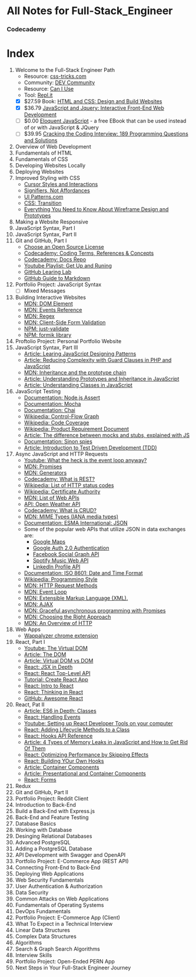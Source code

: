 # All Notes for Full-Stack_Engineer
### Codecademy

# Index

1. Welcome to the Full-Stack Engineer Path
   * Resource: [css-tricks.com](https://css-tricks.com/)
   * Community: [DEV Community](https://dev.to/)
   * Resource: [Can I Use](https://caniuse.com/)
   * Tool: [Repl.it](https://replit.com/)
   * [x] $27.59 Book: [HTML and CSS: Design and Build Websites](https://bookshop.org/books/html-and-css-design-and-build-websites/9781118008188)
   * [x] $36.79 [JavaScript and Jquery: Interactive Front-End Web Development](https://bookshop.org/books/javascript-and-jquery-interactive-front-end-web-development/9781118531648)
   * [ ] $0.00 [Eloquent JavaScript](https://eloquentjavascript.net/) - a free EBook that can be used instead of or with JavaScript & JQuery
   *  [ ] $39.95 [Cracking the Coding Interview: 189 Programming Questions and Solutions](https://bookshop.org/books/cracking-the-coding-interview-189-programming-questions-and-solutions/9780984782857)
2. Overview of Web Development
3. Fundamentals of HTML
4. Fundamentals of CSS
5. Developing Websites Locally
6. Deploying Websites
7. Improved Styling with CSS
   * [Cursor Styles and Interactions](https://developer.mozilla.org/en-US/docs/Web/CSS/cursor)
   * [Signifiers, Not Affordances](https://jnd.org/signifiers_not_affordances/)
   * [UI Patterns.com](https://ui-patterns.com/)
   * [CSS: Transition](https://developer.mozilla.org/en-US/docs/Web/CSS/transition)
   * [Everything You Need to Know About Wireframe Design and Prototypes](https://xd.adobe.com/ideas/process/wireframing/wireframe-design-definition/)
8. Making a Website Responsive
9. JavaScript Syntax, Part I
10. JavaScript Syntax, Part II
11. Git and GitHub, Part I
      * [Choose an Open Source License](https://choosealicense.com/)
      * [Codecademy: Coding Terms, References & Concepts](https://www.codecademy.com/resources/docs)
      * [Codecademy: Docs Repo](https://github.com/Codecademy/docs)
      * [Youtube Playlist: Get Up and Runing](https://www.youtube.com/playlist?list=PLg7s6cbtAD15G8lNyoaYDuKZSKyJrgwB-)
      * [GitHub Learing Lab](https://lab.github.com/)
      * [GitHub Guide to Markdown](https://docs.github.com/en/get-started/writing-on-github/getting-started-with-writing-and-formatting-on-github/basic-writing-and-formatting-syntax)
12. Portfolio Project: JavaScript Syntax
      * [ ] Mixed Messages
13. Building Interactive Websites
      * [MDN: DOM Element](https://developer.mozilla.org/en-US/docs/Web/API/Element)
      * [MDN: Events Reference](https://developer.mozilla.org/en-US/docs/Web/Events)
      * [MDN: Regex](https://developer.mozilla.org/en-US/docs/Web/JavaScript/Guide/Regular_Expressions)
      * [MDN: Client-Side Form Validation](https://developer.mozilla.org/en-US/docs/Learn/Forms/Form_validation)
      * [NPM: just-validate](https://www.npmjs.com/package/just-validate)
      * [NPM: formik library](https://www.npmjs.com/package/formik)
14. Proftolio Project: Personal Portfolio Website
15. JavaScript Syntax, Part III
      * [Article: Learing JavaScript Designing Patterns](https://www.patterns.dev/posts/classic-design-patterns/)
      * [Article: Reducing Complexity with Guard Clauses in PHP and JavaScript](https://engineering.helpscout.com/reducing-complexity-with-guard-clauses-in-php-and-javascript-74600fd865c7)
      * [MDN: Inheritance and the prototype chain](https://developer.mozilla.org/en-US/docs/Web/JavaScript/Inheritance_and_the_prototype_chain)
      * [Article: Understanding Prototypes and Inheritance in JavaScript](https://www.digitalocean.com/community/tutorials/understanding-prototypes-and-inheritance-in-javascript)
      * [Article: Understanding Classes in JavaScript](https://www.taniarascia.com/understanding-classes-in-javascript/)
16. JavaScript Testing
      * [Documentation: Node.js Assert](https://nodejs.org/api/assert.html)
      * [Documentation: Mocha](https://mochajs.org/#getting-started)
      * [Documentation: Chai](https://www.chaijs.com/guide/)
      * [Wikipedia: Control-Flow Graph](https://en.wikipedia.org/wiki/Control-flow_graph)
      * [Wikipedia: Code Coverage](https://en.wikipedia.org/wiki/Code_coverage#Parameter_value_coverage)
      * [Wikipedia: Product Requirement Document](https://en.wikipedia.org/wiki/Product_requirements_document)
      * [Article: The difference between mocks and stubs, explained with JS](https://dev.to/snird/the-difference-between-mocks-and-stubs-explained-with-js-kkc)
      * [Documentation: Sinon spies](https://sinonjs.org/releases/v13/)
      * [Article: Introduction to Test Driven Development (TDD)](https://hackernoon.com/introduction-to-test-driven-development-tdd-61a13bc92d92)
17. Async JavaScript and HTTP Requests
      * [Youtube: What the heck is the event loop anyway?](https://www.youtube.com/watch?v=8aGhZQkoFbQ)
      * [MDN: Promises](https://developer.mozilla.org/en-US/docs/Web/JavaScript/Reference/Global_Objects/Promise)
      * [MDN: Generators](https://developer.mozilla.org/en-US/docs/Web/JavaScript/Reference/Global_Objects/Generator)
      * [Codecademy: What is REST?](https://www.codecademy.com/articles/what-is-rest)
      * [Wikipedia: List of HTTP status codes](https://en.wikipedia.org/wiki/List_of_HTTP_status_codes)
      * [Wikipedia: Certificate Authority](https://en.wikipedia.org/wiki/Certificate_authority)
      * [MDN: List of Web APIs](https://developer.mozilla.org/en-US/docs/Web/API)
      * [API: Open Weather API](https://openweathermap.org/)
      * [Codecademy: What is CRUD?](https://www.codecademy.com/article/what-is-crud)
      * [MDN: MIME Types (IANA media types)](https://developer.mozilla.org/en-US/docs/Web/HTTP/Basics_of_HTTP/MIME_types)
      * [Documentation: ESMA International: JSON](https://www.ecma-international.org/publications-and-standards/standards/ecma-404/)
      * Some of the popular web APIs that utilize JSON in data exchanges are:
         * [Google Maps](https://developers.google.com/maps/documentation/geocoding/start)
         * [Google Auth 2.0 Authentication](https://developers.google.com/identity/protocols/oauth2/service-account)
         * [Facebook Social Graph API](https://developers.facebook.com/docs/messenger-platform/reference/send-api)
         * [Spotify Music Web API](https://developer.spotify.com/documentation/web-api/)
         * [LinkedIn Profile API](https://docs.microsoft.com/en-us/linkedin/shared/integrations/people/profile-api)
      * [Documentation: ISO 8601: Date and Time Format](https://www.iso.org/iso-8601-date-and-time-format.html)
      * [Wikipedia: Programming Style](https://en.wikipedia.org/wiki/Programming_style)
      * [MDN: HTTP Request Methods](https://developer.mozilla.org/en-US/docs/Web/HTTP/Methods)
      * [MDN: Event Loop](https://developer.mozilla.org/en-US/docs/Web/JavaScript/EventLoop)
      * [MDN: Extensible Markup Language (XML).](https://developer.mozilla.org/en-US/docs/Web/XML/XML_introduction)
      * [MDN: AJAX](https://developer.mozilla.org/en-US/docs/Web/Guide/AJAX)
      * [MDN: Graceful asynchronous programming with Promises](https://developer.mozilla.org/en-US/docs/Learn/JavaScript/Asynchronous/Promises)
      * [MDN: Choosing the Right Approach](https://developer.mozilla.org/en-US/docs/Learn/JavaScript/Asynchronous/Choosing_the_right_approach)
      * [MDN: An Overview of HTTP](https://developer.mozilla.org/en-US/docs/Web/HTTP/Overview)
18. Web Apps
      * [Wappalyzer chrome extension](https://www.wappalyzer.com/)
19. React, Part I
      * [Youtube: The Virtual DOM](https://www.youtube.com/watch?v=jwRAdGLUarw&ab_channel=Codecademy)
      * [Article: The DOM](https://eloquentjavascript.net/14_dom.html)
      * [Article: Virtual DOM vs DOM](https://reactkungfu.com/2015/10/the-difference-between-virtual-dom-and-dom/)
      * [React: JSX in Depth](https://reactjs.org/docs/jsx-in-depth.html)
      * [React: React Top-Level API](https://reactjs.org/docs/react-api.html)
      * [Tutorial: Create React App](https://create-react-app.dev/docs/getting-started)
      * [React: Intro to React](https://reactjs.org/tutorial/tutorial.html)
      * [React: Thinking in React](https://reactjs.org/docs/thinking-in-react.html)
      * [GitHub: Awesome React](https://github.com/enaqx/awesome-react)
20. React, Pat II
      * [Article: ES6 in Depth: Classes](https://hacks.mozilla.org/2015/07/es6-in-depth-classes/)
      * [React: Handling Events](https://reactjs.org/docs/handling-events.html)
      * [Youtube: Setting up React Developer Tools on your computer](https://www.youtube.com/watch?v=fXRB6wgeKOo&t=1s&ab_channel=Codecademy)
      * [React: Adding Lifecycle Methods to a Class](https://reactjs.org/docs/state-and-lifecycle.html#adding-lifecycle-methods-to-a-class)
      * [React: Hooks API Reference](https://reactjs.org/docs/hooks-reference.html)
      * [Article: 4 Types of Memory Leaks in JavaScript and How to Get Rid Of Them](https://auth0.com/blog/four-types-of-leaks-in-your-javascript-code-and-how-to-get-rid-of-them/)
      * [React: Optimizing Performance by Skipping Effects](https://reactjs.org/docs/hooks-effect.html#tip-optimizing-performance-by-skipping-effects)
      * [React: Building YOur Own Hooks](https://reactjs.org/docs/hooks-custom.html)
      * [Article: Container Components](https://medium.com/@learnreact/container-components-c0e67432e005)
      * [Article: Presentational and Container Components](https://medium.com/@dan_abramov/smart-and-dumb-components-7ca2f9a7c7d0)
      * [React: Forms](https://reactjs.org/docs/forms.html)
21. Redux
22. Git and GitHub, Part II
23. Portfolio Project: Reddit Client
24. Introduction to Back-End
25. Build a Back-End with Express.js
26. Back-End and Feature Testing
27. Database Basics
28. Working with Database
29. Desinging Relational Databases
30. Advanced PostgreSQL
31. Adding a PostgreSQL Database
32. API Development with Swagger and OpenAPI
33. Portfolio Project: E-Commerce App (REST API)
34. Connecting Front-End to Back-End
35. Deploying Web Applications
36. Web Security Fundamentals
37. User Authentication & Authorization
38. Data Security
39. Common Attacks on Web Applications
40. Fundamentals of Operating Systems
41. DevOps Fundamentals
42. Portfolio Project: E-Commerce App (Client)
43. What To Expect in a Technical Interview
44. Linear Data Structures
45. Complex Data Structures
46. Algorithms
47. Search & Graph Search Algorithms
48. Interview Skills
49. Portfolio Project: Open-Ended PERN App
50. Next Steps in Your Full-Stack Engineer Journey

<!-- Old Syllabus -->
<!-- 2. Getting Started with Full-Stack Engineering
3. JavaScript Syntax, Part I
4. JavaScript Syntax, Part II
   * Credit Card Checker - Challenge
5. Setting Up Your Dev Environment
   * Text Editors
     * Documentation: [Debugging in VsCode](https://code.visualstudio.com/docs/editor/debugging)
     * Documentation: [Using Version Control in VS Code](https://code.visualstudio.com/docs/editor/versioncontrol)
     * Tool: [Prettier](https://marketplace.visualstudio.com/items?itemName=esbenp.prettier-vscode)
     * Tool: [ESLint](https://marketplace.visualstudio.com/items?itemName=dbaeumer.vscode-eslint)
6. Git and Github, Part I
   * Resource: [GitHub CheatSheet](https://education.github.com/git-cheat-sheet-education.pdf)
7. JavaScript Syntax Portfolio Project
   * Mixed Messages
8. Web Development Fundamentals
   * Documentation: [HTML Elements Reference](https://developer.mozilla.org/en-US/docs/Web/HTML/Element)
9. Bringing Your Site Online
10. Improved Styling with CSS
11. Building Interactive Websites with JavaScript
12. Making a Website Responsive
13. Making a Website Accessible
14. HTML, CSS, and JS Portfolio Project
15. JavaScript Syntax, Part III
16. Test Driven Development with JavaScript
17. Async JavaScript and HTTP Requests
18. Web Apps
19. React, Part I
20. React, Part II
21. Redux
22. Git and GitHub, Part II
23. React and Redux Portfolio Project
24. Basics of Back-End Development
25. Build a Back-End with Node/Express.js
26. Back-End and Feature Testing
27. SQL for Back-End Development
28. PostgreSQL Database
29. Designing Relational Databases

Current Progress

30. Advanced PostgreSQL
31. Back-End Portfolio Project
32. Connecting Front-End to Back-End
33. Adding a PostgreSQL Database
34. Security, Authentication, and Authorization
35. Advanced Concepts in TDD
36. Full-Stack Portfolio Project
37. What To Expect in a Technical Interview
38. Linear Data Structures
39. Complex Data Structures
40. Algorithms
41. Search & Graph Search Algorithms
42. Interview Skills
43. Final Portfolio Project
44. Next Steps in Your Full-Stack Engineer Journey -->